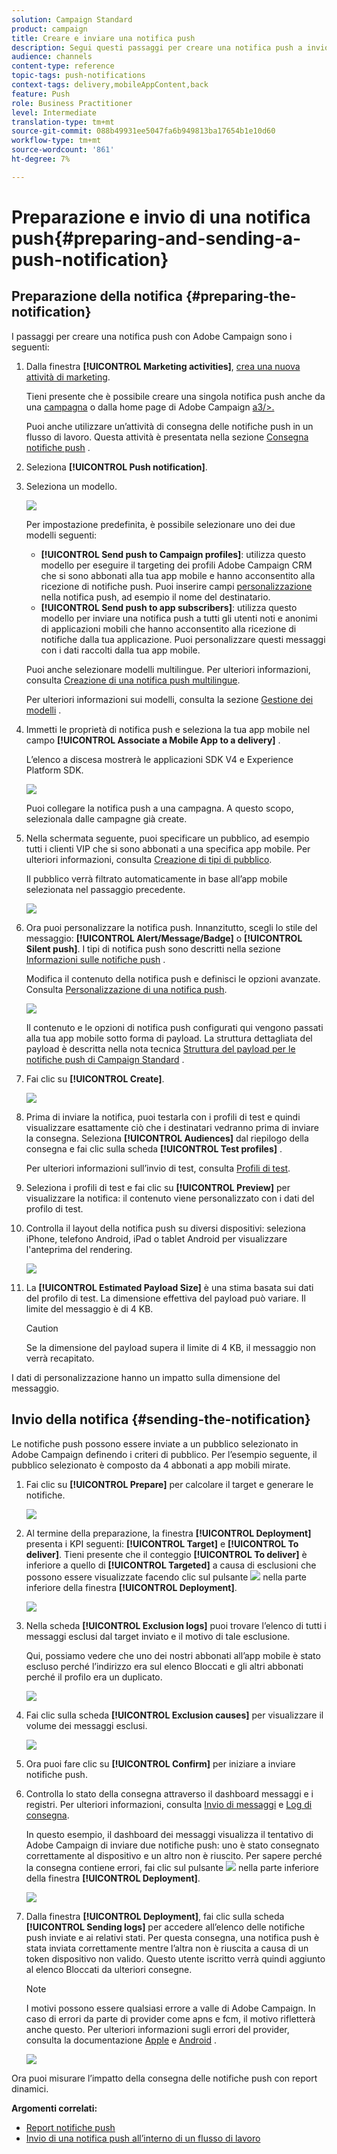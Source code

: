 ```yaml
---
solution: Campaign Standard
product: campaign
title: Creare e inviare una notifica push
description: Segui questi passaggi per creare una notifica push a invio singolo in Adobe Campaign.
audience: channels
content-type: reference
topic-tags: push-notifications
context-tags: delivery,mobileAppContent,back
feature: Push
role: Business Practitioner
level: Intermediate
translation-type: tm+mt
source-git-commit: 088b49931ee5047fa6b949813ba17654b1e10d60
workflow-type: tm+mt
source-wordcount: '861'
ht-degree: 7%

---
```



# Preparazione e invio di una notifica push{#preparing-and-sending-a-push-notification}

## Preparazione della notifica {#preparing-the-notification}

I passaggi per creare una notifica push con Adobe Campaign sono i seguenti:

1. Dalla finestra **[!UICONTROL Marketing activities]**, [crea una nuova attività di marketing](../../start/using/marketing-activities.md#creating-a-marketing-activity).

   Tieni presente che è possibile creare una singola notifica push anche da una [campagna](../../start/using/marketing-activities.md#creating-a-marketing-activity) o dalla home page di Adobe Campaign [a3/>.](../../start/using/interface-description.md#home-page)

   Puoi anche utilizzare un’attività di consegna delle notifiche push in un flusso di lavoro. Questa attività è presentata nella sezione [Consegna notifiche push](../../automating/using/push-notification-delivery.md) .

1. Seleziona **[!UICONTROL Push notification]**.
1. Seleziona un modello.

   ![](assets/push_notif_type.png)

   Per impostazione predefinita, è possibile selezionare uno dei due modelli seguenti:

   * **[!UICONTROL Send push to Campaign profiles]**: utilizza questo modello per eseguire il targeting dei profili Adobe Campaign CRM che si sono abbonati alla tua app mobile e hanno acconsentito alla ricezione di notifiche push. Puoi inserire campi [personalizzazione](../../designing/using/personalization.md#inserting-a-personalization-field) nella notifica push, ad esempio il nome del destinatario.
   * **[!UICONTROL Send push to app subscribers]**: utilizza questo modello per inviare una notifica push a tutti gli utenti noti e anonimi di applicazioni mobili che hanno acconsentito alla ricezione di notifiche dalla tua applicazione. Puoi personalizzare questi messaggi con i dati raccolti dalla tua app mobile.

   Puoi anche selezionare modelli multilingue. Per ulteriori informazioni, consulta [Creazione di una notifica push multilingue](../../channels/using/creating-a-multilingual-push-notification.md).

   Per ulteriori informazioni sui modelli, consulta la sezione [Gestione dei modelli](../../start/using/marketing-activity-templates.md) .

1. Immetti le proprietà di notifica push e seleziona la tua app mobile nel campo **[!UICONTROL Associate a Mobile App to a delivery]** .

   L’elenco a discesa mostrerà le applicazioni SDK V4 e Experience Platform SDK.

   ![](assets/push_notif_properties.png)

   Puoi collegare la notifica push a una campagna. A questo scopo, selezionala dalle campagne già create.

1. Nella schermata seguente, puoi specificare un pubblico, ad esempio tutti i clienti VIP che si sono abbonati a una specifica app mobile. Per ulteriori informazioni, consulta [Creazione di tipi di pubblico](../../audiences/using/creating-audiences.md).

   Il pubblico verrà filtrato automaticamente in base all’app mobile selezionata nel passaggio precedente.

   ![](assets/push_notif_audience.png)

1. Ora puoi personalizzare la notifica push. Innanzitutto, scegli lo stile del messaggio: **[!UICONTROL Alert/Message/Badge]** o **[!UICONTROL Silent push]**. I tipi di notifica push sono descritti nella sezione [Informazioni sulle notifiche push](../../channels/using/about-push-notifications.md) .

   Modifica il contenuto della notifica push e definisci le opzioni avanzate. Consulta [Personalizzazione di una notifica push](../../channels/using/customizing-a-push-notification.md).

   ![](assets/push_notif_content.png)

   Il contenuto e le opzioni di notifica push configurati qui vengono passati alla tua app mobile sotto forma di payload. La struttura dettagliata del payload è descritta nella nota tecnica [Struttura del payload per le notifiche push di Campaign Standard](https://docs.adobe.com/content/help/it-IT/campaign-standard/using/communication-channels/push-notifications/push-payload.html) .

1. Fai clic su **[!UICONTROL Create]**.

   ![](assets/push_notif_content_2.png)

1. Prima di inviare la notifica, puoi testarla con i profili di test e quindi visualizzare esattamente ciò che i destinatari vedranno prima di inviare la consegna. Seleziona **[!UICONTROL Audiences]** dal riepilogo della consegna e fai clic sulla scheda **[!UICONTROL Test profiles]** .

   Per ulteriori informazioni sull’invio di test, consulta [Profili di test](../../sending/using/sending-proofs.md).

1. Seleziona i profili di test e fai clic su **[!UICONTROL Preview]** per visualizzare la notifica: il contenuto viene personalizzato con i dati del profilo di test.
1. Controlla il layout della notifica push su diversi dispositivi: seleziona iPhone, telefono Android, iPad o tablet Android per visualizzare l&#39;anteprima del rendering.

   ![](assets/push_notif_preview.png)

1. La **[!UICONTROL Estimated Payload Size]** è una stima basata sui dati del profilo di test. La dimensione effettiva del payload può variare. Il limite del messaggio è di 4 KB.

   >[!CAUTION]
   >
   >Se la dimensione del payload supera il limite di 4 KB, il messaggio non verrà recapitato.

I dati di personalizzazione hanno un impatto sulla dimensione del messaggio.

## Invio della notifica {#sending-the-notification}

Le notifiche push possono essere inviate a un pubblico selezionato in Adobe Campaign definendo i criteri di pubblico. Per l’esempio seguente, il pubblico selezionato è composto da 4 abbonati a app mobili mirate.

1. Fai clic su **[!UICONTROL Prepare]** per calcolare il target e generare le notifiche.

   ![](assets/push_send_1.png)

1. Al termine della preparazione, la finestra **[!UICONTROL Deployment]** presenta i KPI seguenti: **[!UICONTROL Target]** e **[!UICONTROL To deliver]**. Tieni presente che il conteggio **[!UICONTROL To deliver]** è inferiore a quello di **[!UICONTROL Targeted]** a causa di esclusioni che possono essere visualizzate facendo clic sul pulsante ![](assets/lp_link_properties.png) nella parte inferiore della finestra **[!UICONTROL Deployment]**.

   ![](assets/push_send_2.png)

1. Nella scheda **[!UICONTROL Exclusion logs]** puoi trovare l’elenco di tutti i messaggi esclusi dal target inviato e il motivo di tale esclusione.

   Qui, possiamo vedere che uno dei nostri abbonati all’app mobile è stato escluso perché l’indirizzo era sul elenco Bloccati e gli altri abbonati perché il profilo era un duplicato.

   ![](assets/push_send_5.png)

1. Fai clic sulla scheda **[!UICONTROL Exclusion causes]** per visualizzare il volume dei messaggi esclusi.

   ![](assets/push_send_7.png)

1. Ora puoi fare clic su **[!UICONTROL Confirm]** per iniziare a inviare notifiche push.
1. Controlla lo stato della consegna attraverso il dashboard messaggi e i registri. Per ulteriori informazioni, consulta [Invio di messaggi](../../sending/using/confirming-the-send.md) e [Log di consegna](../../sending/using/monitoring-a-delivery.md#delivery-logs).

   In questo esempio, il dashboard dei messaggi visualizza il tentativo di Adobe Campaign di inviare due notifiche push: uno è stato consegnato correttamente al dispositivo e un altro non è riuscito. Per sapere perché la consegna contiene errori, fai clic sul pulsante ![](assets/lp_link_properties.png) nella parte inferiore della finestra **[!UICONTROL Deployment]**.

   ![](assets/push_send_4.png)

1. Dalla finestra **[!UICONTROL Deployment]**, fai clic sulla scheda **[!UICONTROL Sending logs]** per accedere all’elenco delle notifiche push inviate e ai relativi stati. Per questa consegna, una notifica push è stata inviata correttamente mentre l’altra non è riuscita a causa di un token dispositivo non valido. Questo utente iscritto verrà quindi aggiunto al  elenco Bloccati da ulteriori consegne.

   >[!NOTE]
   >
   >I motivi possono essere qualsiasi errore a valle di Adobe Campaign. In caso di errori da parte di provider come apns e fcm, il motivo rifletterà anche questo. Per ulteriori informazioni sugli errori del provider, consulta la documentazione [Apple](https://developer.apple.com/library/content/documentation/NetworkingInternet/Conceptual/RemoteNotificationsPG/CommunicatingwithAPNs.html) e [Android](https://firebase.google.com/docs/cloud-messaging/http-server-ref) .

   ![](assets/push_send_6.png)

Ora puoi misurare l’impatto della consegna delle notifiche push con report dinamici.

**Argomenti correlati:**

* [Report notifiche push](../../reporting/using/push-notification-report.md)
* [Invio di una notifica push all’interno di un flusso di lavoro](../../automating/using/push-notification-delivery.md)
